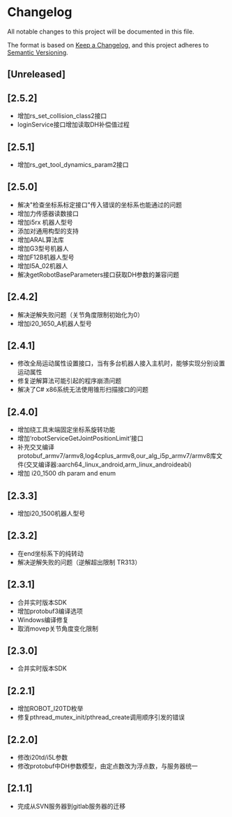 # Changelog

All notable changes to this project will be documented in this file.

The format is based on [Keep a Changelog](https://keepachangelog.com/en/1.0.0/),
and this project adheres to [Semantic Versioning](https://semver.org/spec/v2.0.0.html).

## [Unreleased]

## [2.5.2]

- 增加rs_set_collision_class2接口
- loginService接口增加读取DH补偿值过程

## [2.5.1]

- 增加rs_get_tool_dynamics_param2接口

## [2.5.0]

  *  解决"检查坐标系标定接口"传入错误的坐标系也能通过的问题
  * 增加力传感器读数接口
  * 增加i5rx 机器人型号
  * 添加对通用构型的支持
  * 增加ARAL算法库
  * 增加G3型号机器人
  * 增加F12B机器人型号
  * 增加I5A_02机器人
  * 解决getRobotBaseParameters接口获取DH参数的兼容问题

## [2.4.2]

  * 解决逆解失败问题（关节角度限制初始化为0）
  * 增加i20_1650_A机器人型号

## [2.4.1]

  * 修改全局运动属性设置接口，当有多台机器人接入主机时，能够实现分别设置运动属性
  * 修复逆解算法可能引起的程序崩溃问题
  * 解决了C# x86系统无法使用锥形扫描接口的问题

## [2.4.0]

  * 增加绕工具末端固定坐标系旋转功能
  * 增加‘robotServiceGetJointPositionLimit’接口
  * 补充交叉编译protobuf_armv7/armv8,log4cplus_armv8,our_alg_i5p_armv7/armv8库文件(交叉编译器:aarch64_linux_android,arm_linux_androideabi)
  * 增加 i20_1500 dh param and enum

## [2.3.3]

  * 增加i20_1500机器人型号

## [2.3.2]

  * 在end坐标系下的纯转动
  * 解决逆解失败的问题（逆解超出限制 TR313）

## [2.3.1]

  * 合并实时版本SDK
  * 增加protobuf3编译选项
  * Windows编译修复
  * 取消movep关节角度变化限制

## [2.3.0]

  * 合并实时版本SDK

## [2.2.1]

  * 增加ROBOT_I20TD枚举
  * 修复pthread_mutex_init/pthread_create调用顺序引发的错误

## [2.2.0]

  * 修改i20td/i5L参数
  * 修改protobuf中DH参数模型，由定点数改为浮点数，与服务器统一

## [2.1.1]

  * 完成从SVN服务器到gitlab服务器的迁移

